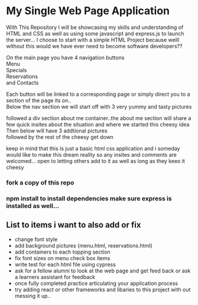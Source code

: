 <h1> My Single Web Page Application </h1>

<p>With This Repository I will be showcasing my skills and understanding of HTML and CSS as well as using some javascript and express.js to launch the server... I choose to start with a simple HTML Project because welll without this would we have ever need to become software developers??</p>

<p>On the main page you have 4 navigation buttons<br>Menu<br>Specials<br>Reservations<br>and Contacts</p>

<p>Each button will be linked to a corresponding page or simply direct you to a section of the page its on..<br>Below the nav section we will start off with 3 very yummy and tasty pictures</p>

<p>followed a div section about me container..the about me section will share a few quick insites about the situation and where we started this cheesy idea<br> Then below will have 3 addtional pictures <br>followed by the rest of the cheesy get down</p>

<p> keep in mind that this is just a basic html css application and i someday would like to make this dream reality so any insites and comments are welcomed... open to letting others add to it as well as long as they keeo it cheesy</p>

<h3>fork a copy of this repo</h3>
<h3> npm install to install dependencies make sure express is installed as well...</h3>

<h2>List to items i want to also add or fix</h2>
<ul>
    <li>change font style</li>
    <li>add background pictures (menu.html, reservations.html)</li>
    <li>add containers to each topping section</li>
    <li>fix font sizes on menu check box items</li>
    <li>write test for each html file using cypress</li>
    <li>ask for a fellow alumni to look at the web page and get feed back or ask a learners assistant for feedback</li>
    <li>once fully completed practice articulating your application process</li>
    <li>try adding react or other frameworks and libaries to this project with out messing it up.. </li>
   </ul> 